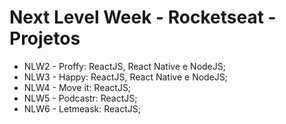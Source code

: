 # Next Level Week - Rocketseat - Projetos

- NLW2 - Proffy: ReactJS, React Native e NodeJS;
- NLW3 - Happy: ReactJS, React Native e NodeJS;
- NLW4 - Move it: ReactJS;
- NLW5 - Podcastr: ReactJS;
- NLW6 - Letmeask: ReactJS;